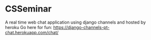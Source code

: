 # CSSeminar
A real time web chat application using django channels and hosted by heroku
Go here for fun: https://django-channels-pt-chat.herokuapp.com/chat/
